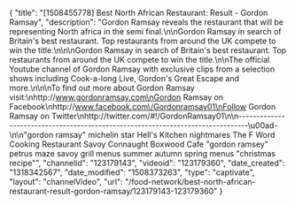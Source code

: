 {
    "title": "[1508455778] Best North African Restaurant: Result -  Gordon Ramsay",
    "description": "Gordon Ramsay reveals the restaurant that will be representing North africa in the semi final.\n\nGordon Ramsay in search of Britain's best restaurant. Top restaurants from around the UK compete to win the title.\n\n\nGordon Ramsay in search of Britain's best restaurant. Top restaurants from around the UK compete to win the title.\n\nThe official Youtube channel of Gordon Ramsay with exclusive clips from a selection shows including Cook-a-long Live, Gordon's Great Escape and more.\n\n\nTo find out more about Gordon Ramsay visit:\nhttp:\/\/www.gordonramsay.com\nGordon Ramsay on Facebook\nhttp:\/\/www.facebook.com\/Gordonramsay01\nFollow Gordon Ramsay on Twitter\nhttp:\/\/twitter.com\/#!\/GordonRamsay01\n\n--------------------------------------------------------------------------------\u00ad-\n\n\"gordon ramsay\" michelin star Hell's Kitchen nightmares The F Word Cooking Restaurant Savoy Connaught Boxwood Cafe \"gordon ramsey\" petrus maze savoy grill menus summer autumn spring menus \"christmas recipe\"",
    "channelid": "123179143",
    "videoid": "123179360",
    "date_created": "1318342567",
    "date_modified": "1508373263",
    "type": "captivate",
    "layout": "channelVideo",
    "url": "\/food-network\/best-north-african-restaurant-result-gordon-ramsay\/123179143-123179360"
}